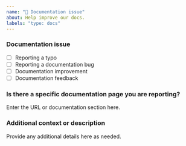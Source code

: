 ```yaml
---
name: "📖 Documentation issue"
about: Help improve our docs.
labels: "type: docs"
---
```


### Documentation issue

<!-- (Update "[ ]" to "[x]" to check a box) -->

- [ ] Reporting a typo
- [ ] Reporting a documentation bug
- [ ] Documentation improvement
- [ ] Documentation feedback

<!--
  If your issue is not regarding the documentation, please choose an issue type:
  https://github.com/BlackBeltTechnology/judo-jsl-vscode/issues/new/choose
-->

### Is there a specific documentation page you are reporting?

Enter the URL or documentation section here.

### Additional context or description

Provide any additional details here as needed.
